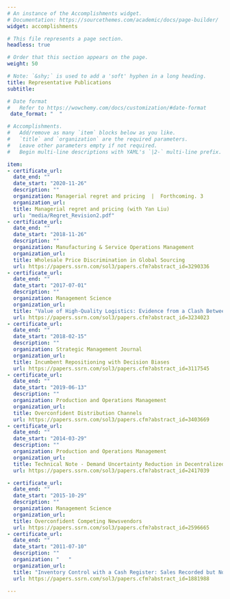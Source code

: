 ```yaml
---
# An instance of the Accomplishments widget.
# Documentation: https://sourcethemes.com/academic/docs/page-builder/
widget: accomplishments

# This file represents a page section.
headless: true

# Order that this section appears on the page.
weight: 50

# Note: `&shy;` is used to add a 'soft' hyphen in a long heading.
title: Representative Publications
subtitle:

# Date format
#   Refer to https://wowchemy.com/docs/customization/#date-format
 date_format: "  "

# Accomplishments.
#   Add/remove as many `item` blocks below as you like.
#   `title` and `organization` are the required parameters.
#   Leave other parameters empty if not required.
#   Begin multi-line descriptions with YAML's `|2-` multi-line prefix.

item:
- certificate_url: 
  date_end: ""
  date_start: "2020-11-26"
  description: ""
  organization: Managerial regret and pricing  |  Forthcoming. 3
  organization_url: 
  title: Managerial regret and pricing (with Yan Liu)
  url: "media/Regret_Revision2.pdf"
- certificate_url: 
  date_end: ""
  date_start: "2018-11-26"
  description: ""
  organization: Manufacturing & Service Operations Management
  organization_url: 
  title: Wholesale Price Discrimination in Global Sourcing
  url: https://papers.ssrn.com/sol3/papers.cfm?abstract_id=3290336
- certificate_url: 
  date_end: ""
  date_start: "2017-07-01"
  description: ""
  organization: Management Science
  organization_url: 
  title: "Value of High-Quality Logistics: Evidence from a Clash Between SF Express and Alibaba"
  url: https://papers.ssrn.com/sol3/papers.cfm?abstract_id=3234023
- certificate_url: 
  date_end: ""
  date_start: "2018-02-15"
  description: ""
  organization: Strategic Management Journal
  organization_url: 
  title: Incumbent Repositioning with Decision Biases
  url: https://papers.ssrn.com/sol3/papers.cfm?abstract_id=3117545
- certificate_url: 
  date_end: ""
  date_start: "2019-06-13"
  description: ""
  organization: Production and Operations Management
  organization_url: 
  title: Overconfident Distribution Channels
  url: https://papers.ssrn.com/sol3/papers.cfm?abstract_id=3403669
- certificate_url: 
  date_end: ""
  date_start: "2014-03-29"
  description: ""
  organization: Production and Operations Management
  organization_url: 
  title: Technical Note - Demand Uncertainty Reduction in Decentralized Supply Chains
  url: https://papers.ssrn.com/sol3/papers.cfm?abstract_id=2417039

- certificate_url: 
  date_end: ""
  date_start: "2015-10-29"
  description: ""
  organization: Management Science
  organization_url: 
  title: Overconfident Competing Newsvendors
  url: https://papers.ssrn.com/sol3/papers.cfm?abstract_id=2596665
- certificate_url: 
  date_end: ""
  date_start: "2011-07-10"
  description: ""
  organization: "   "
  organization_url: 
  title: "Inventory Control with a Cash Register: Sales Recorded but Not Demand or Shrinkage"
  url: https://papers.ssrn.com/sol3/papers.cfm?abstract_id=1881988
  
---
```


